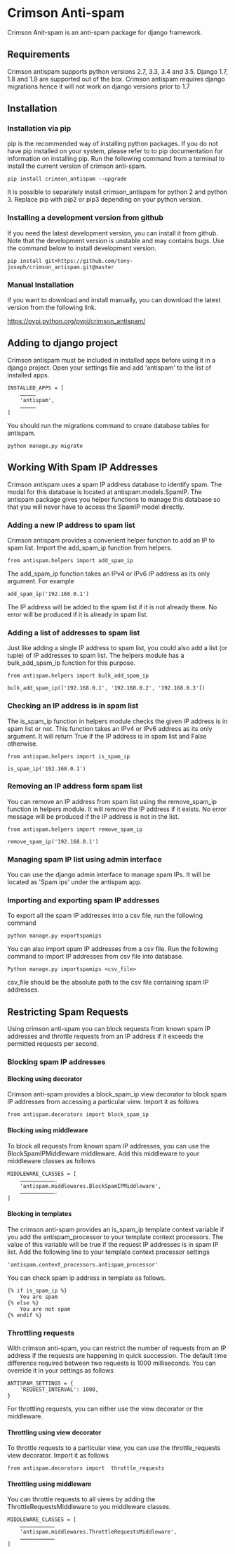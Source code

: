 # Crimson Anti-spam

Crimson Anit-spam is an anti-spam package for django framework.

## Requirements

Crimson antispam supports python versions 2.7, 3.3, 3.4 and 3.5. Django 1.7,
1.8 and 1.9 are supported out of the box. Crimson antispam requires django
migrations hence it will not work on django versions prior to 1.7

## Installation

### Installation via pip

pip is the recommended way of installing python packages. If you do not have
pip installed on your system, please refer to to pip documentation for
information on installing pip. Run the following command from a terminal to
install the current version of crimson anti-spam.

`pip install crimson_antispam --upgrade`

It is possible to separately install crimson_antispam for python 2 and python
3. Replace pip with pip2 or pip3 depending on your python version.

### Installing a development version from github

If you need the latest development version, you can install it from github.
Note that the development version is unstable and may contains bugs. Use the
command below to install development version.

`pip install git+https://github.com/tony-joseph/crimson_antispam.git@master`

### Manual Installation

If you want to download and install manually, you can download the latest
version from the following link.

https://pypi.python.org/pypi/crimson_antispam/

## Adding to django project

Crimson antispam must be included in installed apps before using it in a django
project. Open your settings file and add 'antispam' to the list of installed
apps.
```
INSTALLED_APPS = [
    ……………
    'antispam',
    ……………
]
```

You should run the migrations command to create database tables for antispam.

`python manage.py migrate`

## Working With Spam IP Addresses

Crimson antispam uses a spam IP address database to identify spam. The modal
for this database is located at antispam.models.SpamIP. The antispam package
gives you helper functions to manage this database so that you will never have
to access the SpamIP model directly.

### Adding a new IP address to spam list

Crimson antispam provides a convenient helper function to add an IP to spam
list. Import the add_spam_ip function from helpers.

`from antispam.helpers import add_spam_ip`

The add_spam_ip function takes an IPv4 or IPv6 IP address as its only argument.
For example

`add_spam_ip('192.168.0.1')`

The IP address will be added to the spam list if it is not already there. No
error will be produced if it is already in spam list.

### Adding a list of addresses to spam list

Just like adding a single IP address to spam list, you could also add a list
(or tuple) of IP addresses to spam list. The helpers module has a
bulk_add_spam_ip function for this purpose.

```
from antispam.helpers import bulk_add_spam_ip

bulk_add_spam_ip(['192.168.0.1', '192.168.0.2', '192.168.0.3'])
```

### Checking an IP address is in spam list

The is_spam_ip function in helpers module checks the given IP address is in
spam list or not. This function takes an IPv4  or IPv6 address as its only
argument. It will return True if the IP address is in spam list and False
otherwise.

```
from antispam.helpers import is_spam_ip

is_spam_ip('192.168.0.1')
```

### Removing an IP address form spam list

You can remove an IP address from spam list using the remove_spam_ip function
in helpers module. It will remove the IP address if it exists. No error message
will be produced if the IP address is not in the list.

```
from antispam.helpers import remove_spam_ip

remove_spam_ip('192.168.0.1')
```

### Managing spam IP list using admin interface

You can use the django admin interface to manage spam IPs. It will be located
as 'Spam ips' under the antispam app.

### Importing and exporting spam IP addresses

To export all the spam IP addresses into a csv file, run the following command

`python manage.py exportspamips`

You can also import spam IP addresses from a csv file. Run the following
command to import IP addresses from csv file into database.

`Python manage.py importspamips <csv_file>`

csv_file should be the absolute path to the csv file containing spam IP
addresses.

## Restricting Spam Requests

Using crimson anti-spam you can block requests from known spam IP addresses and
throttle requests from an IP address if it exceeds the permitted requests per
second.

### Blocking spam IP addresses

#### Blocking using decorator

Crimson anti-spam provides a block_spam_ip view decorator to block spam IP
addresses from accessing a particular view. Import it as follows

`from antispam.decorators import block_spam_ip`

#### Blocking using middleware

To block all requests from known spam IP addresses, you can use the
BlockSpamIPMiddleware middleware. Add this middleware to your middleware
classes as follows

```
MIDDLEWARE_CLASSES = [
    …………………………….
    'antispam.middlewares.BlockSpamIPMiddleware',
    …………………………….
]
```

#### Blocking in templates

The crimson anti-spam provides an is_spam_ip template context variable if you
add the antispam_processor to your template context processors. The value of
this variable will be true if the request IP addresses is in spam IP list. Add
the following line to your template context processor settings

`'antispam.context_processors.antispam_processor'`

You can check spam ip address in template as follows.

```
{% if is_spam_ip %}
    You are spam
{% else %}
    You are not spam
{% endif %}
```

### Throttling requests

With crimson anti-spam, you can restrict the number of requests from an IP
address if the requests are happening in quick succession. The default time
difference required between two requests is 1000 milliseconds.  You can
override it in your settings as follows

```
ANTISPAM_SETTINGS = {
    'REQUEST_INTERVAL': 1000,
}
```

For throttling requests, you can either use the view decorator or the
middleware.

#### Throttling using view decorator

To throttle requests to a particular view, you can use the throttle_requests
view decorator. Import it as follows

`from antispam.decorators import  throttle_requests`

#### Throttling using middleware

You can throttle requests to all views by adding the ThrottleRequestsMiddleware
to you middleware classes.

```
MIDDLEWARE_CLASSES = [
    ……………………………
    'antispam.middlewares.ThrottleRequestsMiddleware',
    ……………………………
]
```
